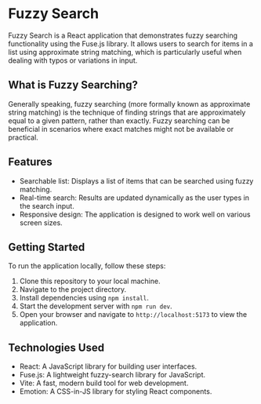 # Fuzzy Search

Fuzzy Search is a React application that demonstrates fuzzy searching functionality using the Fuse.js library. It allows users to search for items in a list using approximate string matching, which is particularly useful when dealing with typos or variations in input.

## What is Fuzzy Searching?

Generally speaking, fuzzy searching (more formally known as approximate string matching) is the technique of finding strings that are approximately equal to a given pattern, rather than exactly. Fuzzy searching can be beneficial in scenarios where exact matches might not be available or practical.

## Features

- Searchable list: Displays a list of items that can be searched using fuzzy matching.
- Real-time search: Results are updated dynamically as the user types in the search input.
- Responsive design: The application is designed to work well on various screen sizes.

## Getting Started

To run the application locally, follow these steps:

1. Clone this repository to your local machine.
2. Navigate to the project directory.
3. Install dependencies using `npm install`.
4. Start the development server with `npm run dev`.
5. Open your browser and navigate to `http://localhost:5173` to view the application.

## Technologies Used

- React: A JavaScript library for building user interfaces.
- Fuse.js: A lightweight fuzzy-search library for JavaScript.
- Vite: A fast, modern build tool for web development.
- Emotion: A CSS-in-JS library for styling React components.
